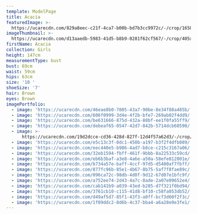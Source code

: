 ```yaml
---
template: ModelPage
title: Acacia
featuredImage: >-
  https://ucarecdn.com/829a8eec-c21f-4ca7-b00b-bd7b3cc9972c/-/crop/1650x1053/0,0/-/preview/
imageThumbnail: >-
  https://ucarecdn.com/d13aaedb-5983-41d5-b8b9-0281f62cf567/-/crop/405x598/43,5/-/preview/
firstName: Acacia
collection: Girls
height: 147cm
measurementType: bust
bust: 69cm
waist: 59cm
hips: 63cm
size: '10 '
shoeSize: '7'
hair: Brown
eyes: Brown
imagePortfolio:
  - image: 'https://ucarecdn.com/46eae8b0-7805-43a7-90be-8e34f88a485b/'
  - image: 'https://ucarecdn.com/606f0999-3d4e-4f2b-bfe7-269ab02f4dd9/'
  - image: 'https://ucarecdn.com/be631666-875d-432a-88bf-ee1f0fa55ff9/'
  - image: 'https://ucarecdn.com/debeaf65-0547-42d7-842b-5714dcb60590/'
  - image: >-
      https://ucarecdn.com/19d2dcce-cd36-428d-827f-12d4f57a62d3/-/crop/618x859/56,26/-/preview/
  - image: 'https://ucarecdn.com/e5c13c3f-0dc1-450b-a197-b3f2f4dfb089/'
  - image: 'https://ucarecdn.com/eec440e5-b986-4ad7-b8ce-c215c3167a06/'
  - image: 'https://ucarecdn.com/32eb1594-fbff-461f-9bbb-8a22533c59cd/'
  - image: 'https://ucarecdn.com/eb6b3baf-a3e8-4a6e-a50a-58efe812801e/'
  - image: 'https://ucarecdn.com/b734a57e-baff-4ccf-97d5-d5480af7fbff/'
  - image: 'https://ucarecdn.com/877fc96b-85e1-4b67-8b75-5af7f8fae89c/'
  - image: 'https://ucarecdn.com/096ca72c-98db-4d0f-9d12-67d07e1bfc9f/'
  - image: 'https://ucarecdn.com/a752ee74-2d43-4a7c-8ade-2a07e09652e4/'
  - image: 'https://ucarecdn.com/cab141b9-a039-43ed-b285-d7f321f0bd94/'
  - image: 'https://ucarecdn.com/3761cb10-c115-41d8-bf10-c58fa053db52/'
  - image: 'https://ucarecdn.com/d49af5d7-85f1-43f3-a0ff-bcf3d60f2f3c/'
  - image: 'https://ucarecdn.com/1f09ddc2-8d6b-4c37-bba4-a6a28e9e3fe1/'
---
```


